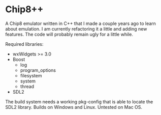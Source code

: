 # Chip8++
A Chip8 emulator written in C++ that I made a couple years ago to learn about emulation.
I am currently refactoring it a little and adding new features.
The code will probably remain ugly for a little while.

Required libraries:
* wxWidgets >= 3.0
* Boost
    * log
    * program_options
    * filesystem
    * system
    * thread
* SDL2

The build system needs a working pkg-config that is able to locate the SDL2 library.
Builds on Windows and Linux. Untested on Mac OS.

